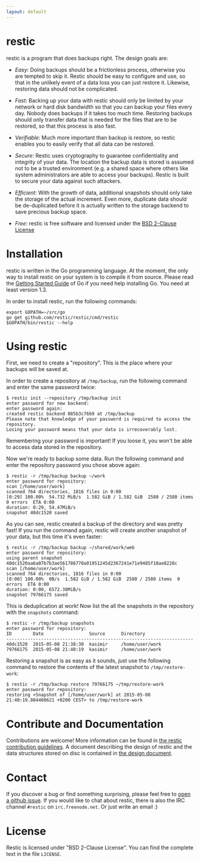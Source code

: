```yaml
---
layout: default
---
```


restic
======

restic is a program that does backups right. The design goals are:

 * *Easy*: Doing backups should be a frictionless process, otherwise you are tempted to skip it.  Restic should be easy to configure and use, so that in the unlikely event of a data loss you can just restore it. Likewise, restoring data should not be complicated.

 * *Fast*: Backing up your data with restic should only be limited by your network or hard disk bandwidth so that you can backup your files every day. Nobody does backups if it takes too much time. Restoring backups should only transfer data that is needed for the files that are to be restored, so that this process is also fast.

 * *Verifiable*: Much more important than backup is restore, so restic enables you to easily verify that all data can be restored.

 * *Secure*: Restic uses cryptography to guarantee confidentiality and integrity of your data. The location the backup data is stored is assumed not to be a trusted environment (e.g. a shared space where others like system administrators are able to access your backups). Restic is built to secure your data against such attackers.

 * *Efficient*: With the growth of data, additional snapshots should only take the storage of the actual increment. Even more, duplicate data should be de-duplicated before it is actually written to the storage backend to save precious backup space.

 * *Free*: restic is free software and licensed under the [BSD 2-Clause License](https://github.com/restic/restic/blob/master/LICENSE)

Installation
============

restic is written in the Go programming language. At the moment, the only way to install restic on your system is to compile it from source. Please read the [Getting Started Guide](https://golang.org/doc/install) of Go if you need help installing Go. You need at least version 1.3.

In order to install restic, run the following commands:

    export GOPATH=~/src/go
    go get github.com/restic/restic/cmd/restic
    $GOPATH/bin/restic --help

Using restic
============

First, we need to create a "repository". This is the place where your backups will be saved at.

In order to create a repository at `/tmp/backup`, run the following command and enter the same password twice:

    $ restic init --repository /tmp/backup init
    enter password for new backend:
    enter password again:
    created restic backend 085b3c76b9 at /tmp/backup
    Please note that knowledge of your password is required to access the repository.
    Losing your password means that your data is irrecoverably lost.

Remembering your password is important! If you loose it, you won't be able to access data stored in the repository.

Now we're ready to backup some data. Run the following command and enter the repository password you chose above again:

    $ restic -r /tmp/backup backup ~/work
    enter password for repository:
    scan [/home/user/work]
    scanned 764 directories, 1816 files in 0:00
    [0:29] 100.00%  54.732 MiB/s  1.582 GiB / 1.582 GiB  2580 / 2580 items  0 errors  ETA 0:00
    duration: 0:29, 54.47MiB/s
    snapshot 40dc1520 saved

As you can see, restic created a backup of the directory and was pretty fast! If you run the command again, restic will create another snapshot of your data, but this time it's even faster:

    $ restic -r /tmp/backup backup ~/shared/work/web
    enter password for repository:
    using parent snapshot 40dc1520aa6a07b7b3ae561786770a01951245d2367241e71e9485f18ae8228c
    scan [/home/user/work]
    scanned 764 directories, 1816 files in 0:00
    [0:00] 100.00%  0B/s  1.582 GiB / 1.582 GiB  2580 / 2580 items  0 errors  ETA 0:00
    duration: 0:00, 6572.38MiB/s
    snapshot 79766175 saved

This is deduplication at work! Now list the all the snapshots in the repository with the `snapshots` command:

    $ restic -r /tmp/backup snapshots
    enter password for repository:
    ID        Date                 Source      Directory
    ----------------------------------------------------------------------
    40dc1520  2015-05-08 21:38:30  kasimir     /home/user/work
    79766175  2015-05-08 21:40:19  kasimir     /home/user/work

Restoring a snapshot is as easy as it sounds, just use the following command to restore the contents of the latest snapshot to `/tmp/restore-work`:

    $ restic -r /tmp/backup restore 79766175 ~/tmp/restore-work
    enter password for repository: 
    restoring <Snapshot of [/home/user/work] at 2015-05-08 21:40:19.884408621 +0200 CEST> to /tmp/restore-work

Contribute and Documentation
============================

Contributions are welcome! More information can be found in [the restic contribution guidelines](https://github.com/restic/restic/blob/master/CONTRIBUTING.md). A document describing the design of restic and the data structures stored on disc is contained in [the design document](https://github.com/restic/restic/blob/master/doc/Design.md).

Contact
=======

If you discover a bug or find something surprising, please feel free to [open a github issue](https://github.com/restic/restic/issues/new). If you would like to chat about restic, there is also the IRC channel `#restic` on `irc.freenode.net`. Or just write an email :)

License
=======

Restic is licensed under "BSD 2-Clause License". You can find the complete text in the file `LICENSE`.
